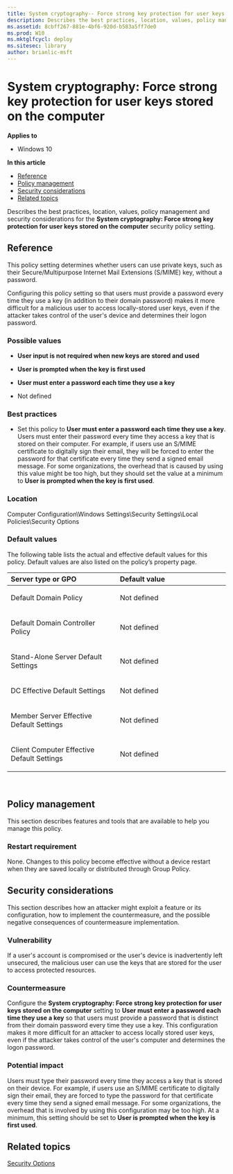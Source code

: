 ```yaml
---
title: System cryptography-- Force strong key protection for user keys stored on the computer (Windows 10)
description: Describes the best practices, location, values, policy management and security considerations for the System cryptography-- Force strong key protection for user keys stored on the computer security policy setting.
ms.assetid: 8cbff267-881e-4bf6-920d-b583a5ff7de0
ms.prod: W10
ms.mktglfcycl: deploy
ms.sitesec: library
author: brianlic-msft
---
```


# System cryptography: Force strong key protection for user keys stored on the computer


**Applies to**

-   Windows 10

**In this article**

-   [Reference](#reference)
-   [Policy management](#policy-management)
-   [Security considerations](#security-considerations)
-   [Related topics](#related-topics)

Describes the best practices, location, values, policy management and security considerations for the **System cryptography: Force strong key protection for user keys stored on the computer** security policy setting.

## Reference


This policy setting determines whether users can use private keys, such as their Secure/Multipurpose Internet Mail Extensions (S/MIME) key, without a password.

Configuring this policy setting so that users must provide a password every time they use a key (in addition to their domain password) makes it more difficult for a malicious user to access locally-stored user keys, even if the attacker takes control of the user's device and determines their logon password.

### Possible values

-   **User input is not required when new keys are stored and used**

-   **User is prompted when the key is first used**

-   **User must enter a password each time they use a key**

-   Not defined

### Best practices

-   Set this policy to **User must enter a password each time they use a key**. Users must enter their password every time they access a key that is stored on their computer. For example, if users use an S/MIME certificate to digitally sign their email, they will be forced to enter the password for that certificate every time they send a signed email message. For some organizations, the overhead that is caused by using this value might be too high, but they should set the value at a minimum to **User is prompted when the key is first used**.

### Location

Computer Configuration\\Windows Settings\\Security Settings\\Local Policies\\Security Options

### Default values

The following table lists the actual and effective default values for this policy. Default values are also listed on the policy’s property page.

<table>
<colgroup>
<col width="50%" />
<col width="50%" />
</colgroup>
<thead>
<tr class="header">
<th align="left">Server type or GPO</th>
<th align="left">Default value</th>
</tr>
</thead>
<tbody>
<tr class="odd">
<td align="left"><p>Default Domain Policy</p></td>
<td align="left"><p>Not defined</p></td>
</tr>
<tr class="even">
<td align="left"><p>Default Domain Controller Policy</p></td>
<td align="left"><p>Not defined</p></td>
</tr>
<tr class="odd">
<td align="left"><p>Stand-Alone Server Default Settings</p></td>
<td align="left"><p>Not defined</p></td>
</tr>
<tr class="even">
<td align="left"><p>DC Effective Default Settings</p></td>
<td align="left"><p>Not defined</p></td>
</tr>
<tr class="odd">
<td align="left"><p>Member Server Effective Default Settings</p></td>
<td align="left"><p>Not defined</p></td>
</tr>
<tr class="even">
<td align="left"><p>Client Computer Effective Default Settings</p></td>
<td align="left"><p>Not defined</p></td>
</tr>
</tbody>
</table>

 

## Policy management


This section describes features and tools that are available to help you manage this policy.

### Restart requirement

None. Changes to this policy become effective without a device restart when they are saved locally or distributed through Group Policy.

## Security considerations


This section describes how an attacker might exploit a feature or its configuration, how to implement the countermeasure, and the possible negative consequences of countermeasure implementation.

### Vulnerability

If a user's account is compromised or the user's device is inadvertently left unsecured, the malicious user can use the keys that are stored for the user to access protected resources.

### Countermeasure

Configure the **System cryptography: Force strong key protection for user keys stored on the computer** setting to **User must enter a password each time they use a key** so that users must provide a password that is distinct from their domain password every time they use a key. This configuration makes it more difficult for an attacker to access locally stored user keys, even if the attacker takes control of the user's computer and determines the logon password.

### Potential impact

Users must type their password every time they access a key that is stored on their device. For example, if users use an S/MIME certificate to digitally sign their email, they are forced to type the password for that certificate every time they send a signed email message. For some organizations, the overhead that is involved by using this configuration may be too high. At a minimum, this setting should be set to **User is prompted when the key is first used**.

## Related topics


[Security Options](security-options.md)

 

 





